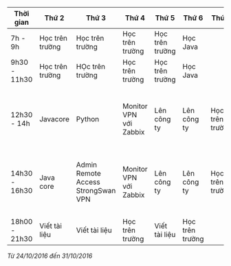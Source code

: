 | Thời gian | Thứ 2 | Thứ 3 | Thứ 4 | Thứ 5 | Thứ 6 | Thứ 7 | Chủ Nhật |
|-----------|-------|-------|-------|-------|-------|-------|----------|
| 7h - 9h | Học trên trường | Học trên trường | Học trên trường | Học trên trường | Học Java | | Học Java|
| 9h30 - 11h30 | Học trên trường | HỌc trên trường | Học trên trường | Học trên trường | Học Java | | Học Java |
| | | | | | | | |
| 12h30 - 14h | Javacore | Python | Monitor VPN với Zabbix | Lên công ty | Lên công ty | Học trên trường | Trao đổi đề tài nghiên cứu công nghệ |
| 14h30 - 16h30 | Java core |Admin Remote Access StrongSwan VPN | Monitor VPN với Zabbix | Lên công ty| Lên công ty | Học trên trường |Trao đổi đề tài nghiên cứu công nghệ |
| | | | | | | | |
| 18h00 - 21h30 | Viết tài liệu | Viết tài liệu | Học trên trường | Viết tài liệu | Học trên trường | | |

*Từ 24/10/2016 đến 31/10/2016*
